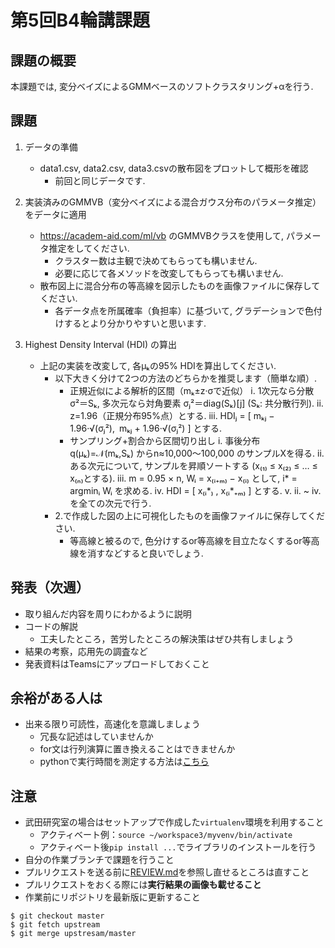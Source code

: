 # 第5回B4輪講課題

## 課題の概要

本課題では, 変分ベイズによるGMMベースのソフトクラスタリング+αを行う.

## 課題

1. データの準備
   - data1.csv, data2.csv, data3.csvの散布図をプロットして概形を確認
     - 前回と同じデータです.

2. 実装済みのGMMVB（変分ベイズによる混合ガウス分布のパラメータ推定）をデータに適用
   - https://academ-aid.com/ml/vb のGMMVBクラスを使用して, パラメータ推定をしてください.
     - クラスター数は主観で決めてもらっても構いません.
     - 必要に応じて各メソッドを改変してもらっても構いません.
   - 散布図上に混合分布の等高線を図示したものを画像ファイルに保存してください. 
     - 各データ点を所属確率（負担率）に基づいて, グラデーションで色付けするとより分かりやすいと思います.

3. Highest Density Interval (HDI) の算出
   - 上記の実装を改変して, 各μₖの95% HDIを算出してください.
     - 以下大きく分けて2つの方法のどちらかを推奨します（簡単な順）.
       - 正規近似による解析的区間（mₖ±z·σで近似）
         i. 1次元なら分散 σ²＝Sₖ, 多次元なら対角要素 σⱼ²＝diag(Sₖ)[j] (Sₖ: 共分散行列).
         ii. z=1.96（正規分布95%点）とする.
         iii.  HDIⱼ = [ mₖⱼ − 1.96·√(σⱼ²), mₖⱼ + 1.96·√(σⱼ²) ] とする.
       - サンプリング+割合から区間切り出し
         i. 事後分布 q(μₖ)=𝒩(mₖ,Sₖ) からn≈10,000～100,000 のサンプルXを得る.
         ii. ある次元について, サンプルを昇順ソートする (x₍₁₎ ≤ x₍₂₎ ≤ … ≤ x₍ₙ₎とする). 
         iii. m = 0.95 × n, Wᵢ = x₍ᵢ₊ₘ₎ − x₍ᵢ₎ として, i* = argminᵢ Wᵢ を求める.
         iv. HDI = [ x₍ᵢ*₎ ,  x₍ᵢ*₊ₘ₎ ] とする.
         v. ii. ~ iv. を全ての次元で行う.
     - 2.で作成した図の上に可視化したものを画像ファイルに保存してください.
       - 等高線と被るので, 色分けするor等高線を目立たなくするor等高線を消すなどすると良いでしょう. 





## 発表（次週）
   - 取り組んだ内容を周りにわかるように説明
   - コードの解説
     - 工夫したところ，苦労したところの解決策はぜひ共有しましょう
   - 結果の考察，応用先の調査など
   - 発表資料はTeamsにアップロードしておくこと

## 余裕がある人は

- 出来る限り可読性，高速化を意識しましょう
  - 冗長な記述はしていませんか
  - for文は行列演算に置き換えることはできませんか
  - pythonで実行時間を測定する方法は[こちら](http://st-hakky.hatenablog.com/entry/2018/01/26/214255)


## 注意

- 武田研究室の場合はセットアップで作成した`virtualenv`環境を利用すること
  - アクティベート例：`source ~/workspace3/myvenv/bin/activate`
  - アクティベート後`pip install ...`でライブラリのインストールを行う
- 自分の作業ブランチで課題を行うこと
- プルリクエストを送る前に[REVIEW.md](https://github.com/TakedaLab/B4Lecture/blob/master/REVIEW.md)を参照し直せるところは直すこと
- プルリクエストをおくる際には**実行結果の画像も載せること**
- 作業前にリポジトリを最新版に更新すること

```
$ git checkout master
$ git fetch upstream
$ git merge upstresam/master
```

